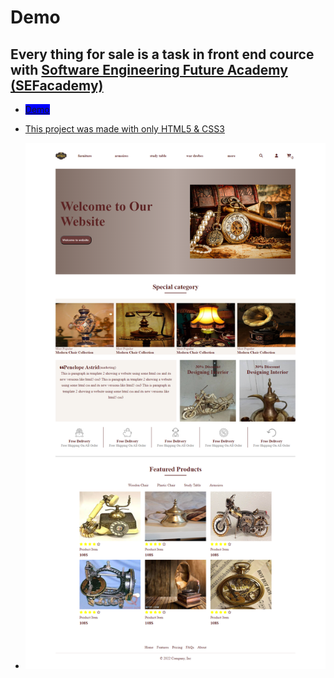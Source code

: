 
# Demo 
## Every thing for sale is a task in front end cource with [Software Engineering Future Academy (SEFacademy)](https://sefacademy.com//)
- <a href="https://mohammednagiahmed.github.io/Medilab-html-css/" style="width: 40px; background-color: blue;">Demo</a>

- [This project was made with only HTML5 & CSS3](https://mohammednagiahmed.github.io/every-thing-for-sale/)

- ![](./project_image.png)